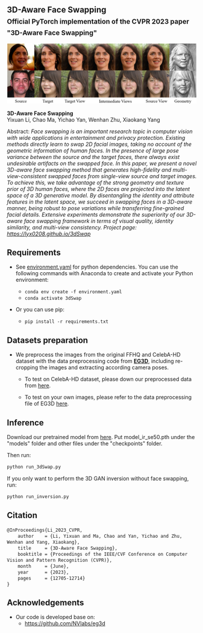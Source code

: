 ## 3D-Aware Face Swapping<br><sub>Official PyTorch implementation of the CVPR 2023 paper "3D-Aware Face Swapping"</sub>

![Teaser image](images/teaser.png)

**3D-Aware Face Swapping**<br>
Yixuan Li, Chao Ma, Yichao Yan, Wenhan Zhu, Xiaokang Yang<br>

Abstract: *Face swapping is an important research topic in computer vision with wide applications in entertainment and privacy protection. Existing methods directly learn to swap 2D facial images, taking no account of the geometric information of human faces. In the presence of large pose variance between the source and the target faces, there always exist undesirable artifacts on the swapped face. In this paper, we present a novel 3D-aware face swapping method that generates high-fidelity and multi-view-consistent swapped faces from single-view source and target images. To achieve this, we take advantage of the strong geometry and texture prior of 3D human faces, where the 2D faces are projected into the latent space of a 3D generative model. By disentangling the identity and attribute features in the latent space, we succeed in swapping faces in a 3D-aware manner, being robust to pose variations while transferring fine-grained facial details. Extensive experiments demonstrate the superiority of our 3D-aware face swapping framework in terms of visual quality, identity similarity, and multi-view consistency. Project page: https://lyx0208.github.io/3dSwap*

## Requirements

* See [environment.yaml](./environment.yaml) for python dependencies.  You can use the following commands with Anaconda to create and activate your Python environment:
  - `conda env create -f environment.yaml`
  - `conda activate 3dSwap`

* Or you can use pip:
  - `pip install -r requirements.txt`

## Datasets preparation
* We preprocess the images from the original FFHQ and CelebA-HD dataset with the data preprocessing code from **[EG3D](https://github.com/NVlabs/eg3d)**, including re-cropping the images and extracting according camera poses.

  - To test on CelebA-HD dataset, please down our preprocessed data from [here](https://drive.google.com/drive/folders/1p8LPK23ZTSztZ2noPiz-XWcefvqe-f0r?usp=sharing).

  - To test on your own images, please refer to the data preprocessing file of EG3D [here](https://github.com/NVlabs/eg3d/blob/main/dataset_preprocessing/ffhq/preprocess_in_the_wild.py).

## Inference
Download our pretrained model from [here](https://drive.google.com/drive/folders/1rlZRO-pjKFedmx6-3QdSxxThN_jXA6Pb?usp=sharing). Put model_ir_se50.pth under the "models" folder and other files under the "checkpoints" folder.

Then run:

```.bash
python run_3dSwap.py
```

If you only want to perform the 3D GAN inversion without face swapping, run:

```.bash
python run_inversion.py
```

## Citation

```
@InProceedings{Li_2023_CVPR,
    author    = {Li, Yixuan and Ma, Chao and Yan, Yichao and Zhu, Wenhan and Yang, Xiaokang},
    title     = {3D-Aware Face Swapping},
    booktitle = {Proceedings of the IEEE/CVF Conference on Computer Vision and Pattern Recognition (CVPR)},
    month     = {June},
    year      = {2023},
    pages     = {12705-12714}
}
```

## Acknowledgements
* Our code is developed base on: 
    - https://github.com/NVlabs/eg3d
